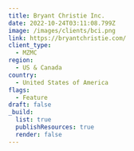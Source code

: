 ```yaml
---
title: Bryant Christie Inc.
date: 2022-10-24T03:11:08.799Z
image: /images/clients/bci.png
link: https://bryantchristie.com/
client_type:
  - MZMC
region:
  - US & Canada
country:
  - United States of America
flags:
  - Feature
draft: false
_build:
  list: true
  publishResources: true
  render: false
---
```


